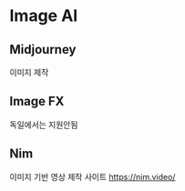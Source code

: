 # Image AI

## Midjourney
이미지 제작

## Image FX
독일에서는 지원안됨

## Nim
이미지 기반 영상 제작 사이트
https://nim.video/
